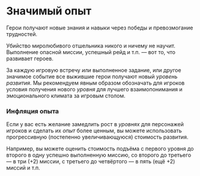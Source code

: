 # Значимый опыт

Герои получают новые знания и навыки через победы и превозмогание трудностей.

Убийство миролюбивого отшельника никого и ничему не научит. Выполнение опасной миссии, успешный рейд и т.п. — вот то, что развивает героев.

За каждую игровую встречу *или* выполненное задание, или другое значимое событие все выжившие герои получают новый *уровень развития*. Мы рекомендуем явным образом обозначать для игроков условия получения нового *уровня* для лучшего взаимопонимания и эмоционального климата за игровым столом.

### Инфляция опыта

Если у вас есть желание замедлить рост в *уровнях* для персонажей игроков и сделать их *опыт* более ценным, вы можете использовать прогрессивную (постепенно увеличивающуюся) стоимость развития.

Например, вы можете оценить стоимость подъёма с первого уровня до второго в одну успешно выполненную миссию, со второго до третьего — в три (+2) миссии, с третьего до четвёртого — в пять (ещё +2) миссий и т.п.